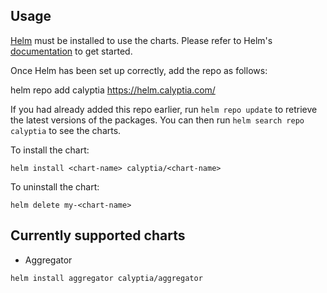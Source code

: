 ## Usage

[Helm](https://helm.sh) must be installed to use the charts.  Please refer to
Helm's [documentation](https://helm.sh/docs) to get started.

Once Helm has been set up correctly, add the repo as follows:

  helm repo add calyptia https://helm.calyptia.com/
  
If you had already added this repo earlier, run `helm repo update` to retrieve
the latest versions of the packages.  You can then run `helm search repo
calyptia` to see the charts.

To install the <chart-name> chart:

    helm install <chart-name> calyptia/<chart-name>

To uninstall the chart:

    helm delete my-<chart-name>
    
## Currently supported charts

* Aggregator

```
helm install aggregator calyptia/aggregator
```
